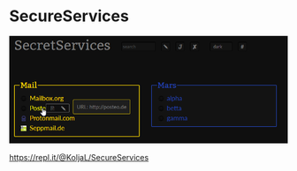# SecureServices

![SecureServicesScreenshot](assets/secureScreenshot.png "SecretServicesScreenshot")

https://repl.it/@KoljaL/SecureServices
